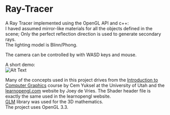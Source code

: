# Ray-Tracer
A Ray Tracer implemented using the OpenGL API and c++:  
I haved assumed mirror-like materials for all the objects defined in the scene; Only the perfect reflection direction is used to generate secondary rays.  
The lighting model is Blinn/Phong.  

The camera can be controlled by with WASD keys and mouse.  

A short demo:  
![Alt Text](demo.gif)  

Many of the concepts used in this project drives from the [Introduction to Computer Graphics](https://graphics.cs.utah.edu/courses/cs4600/fall2022/) course by Cem Yuksel at the University of Utah
and the [learnopengl.com](https://learnopengl.com/) website by Joey de Vries. The Shader header file is exactly the same used in the learnopengl website.  
[GLM](https://glm.g-truc.net/0.9.8/index.html) library was used for the 3D mathematics.  
The project uses OpenGL 3.3.



